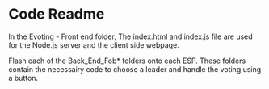 # Code Readme
In the Evoting - Front end folder, The index.html and index.js file are used for the Node.js server and the client side webpage.

Flash each of the Back_End_Fob* folders onto each ESP. These folders contain the necessairy code to choose a leader and handle the voting using a button.

